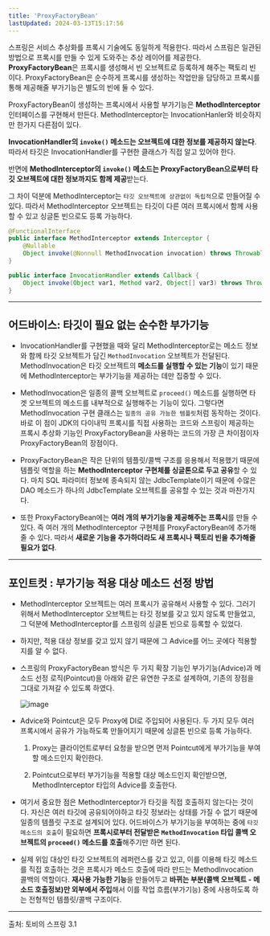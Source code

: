 ```yaml
---
title: 'ProxyFactoryBean'
lastUpdated: 2024-03-13T15:17:56
---
```


스프링은 서비스 추상화를 프록시 기술에도 동일하게 적용한다. 따라서 스프림은 일관된 방법으로 프록시를 만들 수 있게 도와주는 추상 레이어를 제공한다. **ProxyFactoryBean**은 프록시를 생성해서 빈 오브젝트로 등록하게 해주는 팩토리 빈이다. ProxyFactoryBean은 순수하게 프록시를 생성하는 작업만을 담당하고 프록시를 통해 제공해줄 부가기능은 별도의 빈에 둘 수 있다.

ProxyFactoryBean이 생성하는 프록시에서 사용할 부가기능은 **MethodInterceptor** 인터페이스를 구현해서 만든다. MethodInterceptor는 InvocationHanler와 비슷하지만 한가지 다른점이 있다. 

**InvocationHandler의 `invoke()` 메소드는 오브젝트에 대한 정보를 제공하지 않는다**. <br/> 따라서 타깃은 InvocationHandler를 구현한 클래스가 직접 알고 있어야 한다.

반면에 **MethodInterceptor의 `invoke()` 메소드는 ProxyFactoryBean으로부터 타깃 오브젝트에 대한 정보까지도 함께 제공**받는다.

그 차이 덕분에 MethodInterceptor는 `타깃 오브젝트에 상관없이 독립적`으로 만들어질 수 있다. 따라서 MethodInterceptor 오브젝트는 타깃이 다른 여러 프록시에서 함께 사용할 수 있고 싱글톤 빈으로도 등록 가능하다.

```java
@FunctionalInterface
public interface MethodInterceptor extends Interceptor {
	@Nullable
	Object invoke(@Nonnull MethodInvocation invocation) throws Throwable;
}
```

```java
public interface InvocationHandler extends Callback {
    Object invoke(Object var1, Method var2, Object[] var3) throws Throwable;
}
```

---

## 어드바이스: 타깃이 필요 없는 순수한 부가기능

- InvocationHandler를 구현했을 때와 달리 MethodInterceptor로는 메소드 정보와 함께 타깃 오브젝트가 담긴 `MethodInvocation` 오브젝트가 전달된다. MethodInvocation은 타깃 오브젝트의 **메소드를 실행할 수 있는 기능**이 있기 때문에 MethodInterceptor는 부가기능을 제공하는 데만 집중할 수 있다.

- MethodInvocation은 일종의 콜백 오브젝트로 `proceed()` 메소드를 실행하면 타겟 오브젝트의 메소드를 내부적으로 실행해주는 기능이 있다. 그렇다면 MethodInvocation 구현 클래스는 `일종의 공유 가능한 템플릿`처럼 동작하는 것이다. 바로 이 점이 JDK의 다이내믹 프록시를 직접 사용하는 코드와 스프링이 제공하는 프록시 추상화 기능인 ProxyFactoryBean을 사용하는 코드의 가장 큰 차이점이자 ProxyFactoryBean의 장점이다. 

- ProxyFactoryBean은 작은 단위의 템플릿/콜백 구조를 응용해서 적용했기 때문에 템플릿 역할을 하는 **MethodInterceptor 구현체를 싱글톤으로 두고 공유**할 수 있다. 마치 SQL 파라미터 정보에 종속되지 않는 JdbcTemplate이기 때문에 수많은 DAO 메소드가 하나의 JdbcTemplate 오브젝트를 공유할 수 있는 것과 마찬가지다. 

- 또한 ProxyFactoryBean에는 **여러 개의 부가기능을 제공해주는 프록시**를 만들 수 있다. 즉 여러 개의 MethodInterceptor 구현체를 ProxyFactoryBean에 추가해줄 수 있다. 따라서 **새로운 기능을 추가하더라도 새 프록시나 팩토리 빈을 추가해줄 필요가 없다**.

---

## 포인트컷 : 부가기능 적용 대상 메소드 선정 방법

- MethodInterceptor 오브젝트는 여러 프록시가 공유해서 사용할 수 있다. 그러기 위해서 MethodInterceptor 오브젝트는 타깃 정보를 갖고 있지 않도록 만들었고, 그 덕분에 MethodInterceptor를 스프링의 싱글톤 빈으로 등록할 수 있었다.

- 하지만, 적용 대상 정보를 갖고 있지 않기 때문에 그 Advice를 어느 곳에다 적용할지를 알 수 없다. 

- 스프링의 ProxyFactoryBean 방식은 두 가지 확장 기능인 부가기능(Advice)과 메소드 선정 로직(Pointcut)을 아래와 같은 유연한 구조로 설계하여, 기존의 장점을 그대로 가져갈 수 있도록 하였다.

	![image](https://user-images.githubusercontent.com/81006587/201669169-0c2d51c2-3748-4494-be57-cb3231e86793.png)

- Advice와 Pointcut은 모두 Proxy에 DI로 주입되어 사용된다. 두 가지 모두 여러 프록시에서 공유가 가능하도록 만들어지기 때문에 싱글톤 빈으로 등록 가능하다.

  1. Proxy는 클라이언트로부터 요청을 받으면 먼저 Pointcut에게 부가기능을 부여할 메소드인지 확인한다.

  2. Pointcut으로부터 부가기능을 적용할 대상 메소드인지 확인받으면, MethodInterceptor 타입의 Advice를 호출한다.

- 여기서 중요한 점은 MethodInterceptor가 타깃을 직접 호출하지 않는다는 것이다. 자신은 여러 타깃에 공유되어야하고 타깃 정보라는 상태를 가질 수 없기 때문에 일종의 템플릿 구조로 설계되어 있다. 어드바이스가 부가기능을 부여하는 중에 `타깃 메소드의 호출`이 필요하면 **프록시로부터 전달받은 `MethodInvocation` 타입 콜백 오브젝트의 `proceed()` 메소드를 호출**해주기만 하면 된다.

- 실제 위임 대상인 타깃 오브젝트의 레퍼런스를 갖고 있고, 이를 이용해 타깃 메소드를 직접 호출하는 것은 프록시가 메소드 호출에 따라 만드는 MethodInvocation 콜백의 역할이다. **재사용 가능한 기능**을 만들어두고 **바뀌는 부분(콜백 오브젝트 - 메소드 호출정보)만 외부에서 주입**해서 이를 작업 흐름(부가기능) 중에 사용하도록 하는 전형적인 템플릿/콜백 구조이다.

---

출처: 토비의 스프링 3.1
